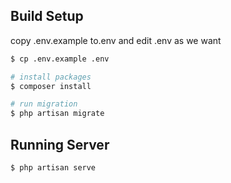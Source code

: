 ## Build Setup
copy .env.example to.env and edit .env as we want
``` bash
$ cp .env.example .env
```

``` bash
# install packages
$ composer install

# run migration
$ php artisan migrate

```

## Running Server
``` bash
$ php artisan serve
```
